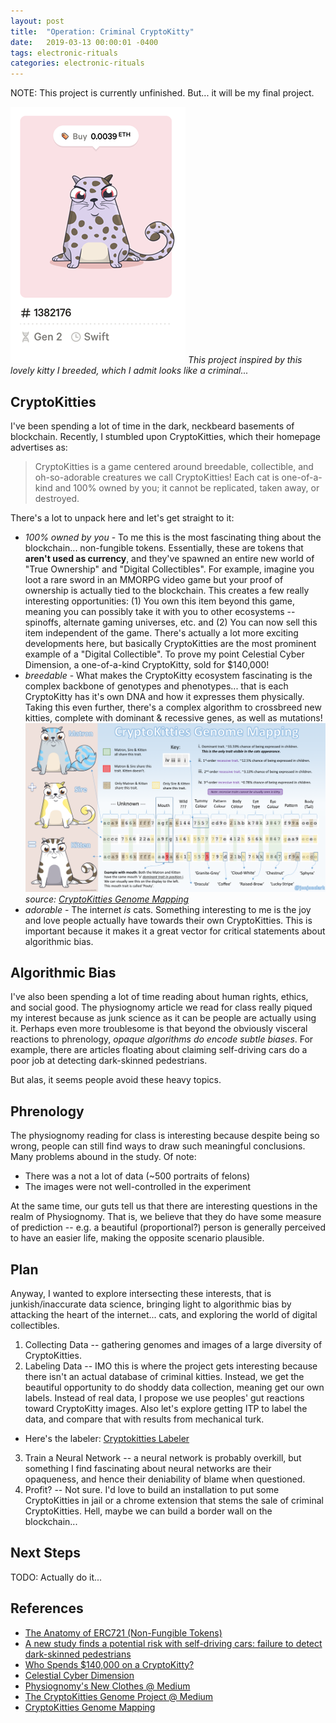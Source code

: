 ```yaml
---
layout: post
title:  "Operation: Criminal CryptoKitty"
date:   2019-03-13 00:00:01 -0400
tags: electronic-rituals
categories: electronic-rituals
---
```


NOTE: This project is currently unfinished. But... it will be my final project.

![Criminal Kitty](/assets/img/electronic-rituals/criminal-kitty.png)
*This project inspired by this lovely kitty I breeded, which I admit looks like a criminal...*

CryptoKitties
-------------

I've been spending a lot of time in the dark, neckbeard basements of blockchain. Recently, I stumbled upon CryptoKitties, which their homepage advertises as:

> CryptoKitties is a game centered around breedable, collectible, and oh-so-adorable creatures we call CryptoKitties! Each cat is one-of-a-kind and 100% owned by you; it cannot be replicated, taken away, or destroyed.

There's a lot to unpack here and let's get straight to it:
- *100% owned by you* - To me this is the most fascinating thing about the blockchain... non-fungible tokens. Essentially, these are tokens that **aren't used as currency**, and they've spawned an entire new world of "True Ownership" and "Digital Collectibles". For example, imagine you loot a rare sword in an MMORPG video game but your proof of ownership is actually tied to the blockchain. This creates a few really interesting opportunities: (1) You own this item beyond this game, meaning you can possibly take it with you to other ecosystems -- spinoffs, alternate gaming universes, etc. and (2) You can now sell this item independent of the game. There's actually a lot more exciting developments here, but basically CryptoKitties are the most prominent example of a "Digital Collectible". To prove my point Celestial Cyber Dimension, a one-of-a-kind CryptoKitty, sold for $140,000!
- *breedable* - What makes the CryptoKitty ecosystem fascinating is the complex backbone of genotypes and phenotypes... that is each CryptoKitty has it's own DNA and how it expresses them physically. Taking this even further, there's a complex algorithm to crossbreed new kitties, complete with dominant & recessive genes, as well as mutations!
![Criminal Kitty](/assets/img/electronic-rituals/cryptokitties-genome-mapping.png)
*source: [CryptoKitties Genome Mapping](https://medium.com/newtown-partners/cryptokitties-genome-mapping-6412136c0ae4)*
- *adorable* - The internet *is* cats. Something interesting to me is the joy and love people actually have towards their own CryptoKitties. This is important because it makes it a great vector for critical statements about algorithmic bias.

Algorithmic Bias
----------------

I've also been spending a lot of time reading about human rights, ethics, and social good. The physiognomy article we read for class really piqued my interest because as junk science as it can be people are actually using it. Perhaps even more troublesome is that beyond the obviously visceral reactions to phrenology, *opaque algorithms do encode subtle biases*. For example, there are articles floating about claiming self-driving cars do a poor job at detecting dark-skinned pedestrians.

But alas, it seems people avoid these heavy topics.

Phrenology
----------

The physiognomy reading for class is interesting because despite being so wrong, people can still find ways to draw such meaningful conclusions. Many problems abound in the study. Of note:
* There was a not a lot of data (~500 portraits of felons)
* The images were not well-controlled in the experiment

At the same time, our guts tell us that there are interesting questions in the realm of Physiognomy. That is, we believe that they do have some measure of prediction -- e.g. a beautiful (proportional?) person is generally perceived to have an easier life, making the opposite scenario plausible.

Plan
----

Anyway, I wanted to explore intersecting these interests, that is junkish/inaccurate data science, bringing light to algorithmic bias by attacking the heart of the internet... cats, and exploring the world of digital collectibles.

1. Collecting Data -- gathering genomes and images of a large diversity of CryptoKitties.
2. Labeling Data -- IMO this is where the project gets interesting because there isn't an actual database of criminal kitties. Instead, we get the beautiful opportunity to do shoddy data collection, meaning get our own labels. Instead of real data, I propose we use peoples' gut reactions toward CryptoKitty images. Also let's explore getting ITP to label the data, and compare that with results from mechanical turk.
  - Here's the labeler: [Cryptokitties Labeler](http://cryptokitty-phrenology.buoydontfloat.com/)
3. Train a Neural Network -- a neural network is probably overkill, but something I find fascinating about neural networks are their opaqueness, and hence their deniability of blame when questioned.
4. Profit? -- Not sure. I'd love to build an installation to put some CryptoKitties in jail or a chrome extension that stems the sale of criminal CryptoKitties. Hell, maybe we can build a border wall on the blockchain...

Next Steps
----------

TODO: Actually do it...

References
----------

- [The Anatomy of ERC721 (Non-Fungible Tokens)](https://medium.com/crypto-currently/the-anatomy-of-erc721-e9db77abfc24)
- [A new study finds a potential risk with self-driving cars: failure to detect dark-skinned pedestrians](https://www.vox.com/future-perfect/2019/3/5/18251924/self-driving-car-racial-bias-study-autonomous-vehicle-dark-skin)
- [Who Spends $140,000 on a CryptoKitty?](https://www.nytimes.com/2018/05/18/style/cryptokitty-auction.html)
- [Celestial Cyber Dimension](https://www.cryptokitties.co/kitty/127)
- [Physiognomy's New Clothes @ Medium](https://medium.com/@blaisea/physiognomys-new-clothes-f2d4b59fdd6a)
- [The CryptoKitties Genome Project @ Medium](https://medium.com/@kaigani/the-cryptokitties-genome-project-68582016f687)
- [CryptoKitties Genome Mapping](https://medium.com/newtown-partners/cryptokitties-genome-mapping-6412136c0ae4)
